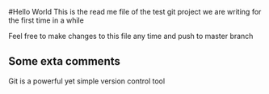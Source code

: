 #Hello World
This is the read me file of the test git project we are writing for the first time in a while

Feel free to make changes to this file any time and push to master branch

## Some exta comments
Git is a powerful yet simple version control tool
